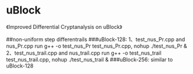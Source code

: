 # uBlock
《Improved Differential Cryptanalysis on uBlock》

##non-uniform step differentrails
###uBlock-128: 
  1、test_nus_Pr.cpp and nus_Pr.cpp
  run g++ -o test_nus_Pr test_nus_Pr.cpp, nohup ./test_nus_Pr &
  2、test_nus_trail.cpp and nus_trail.cpp
  run g++ -o test_nus_trail test_nus_trail.cpp, nohup ./test_nus_trail &
###uBlock-256: similar to uBlock-128
